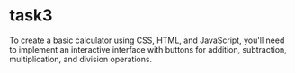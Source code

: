 # task3
To create a basic calculator using CSS, HTML, and JavaScript, you'll need to implement an interactive interface with buttons for addition, subtraction, multiplication, and division operations.

